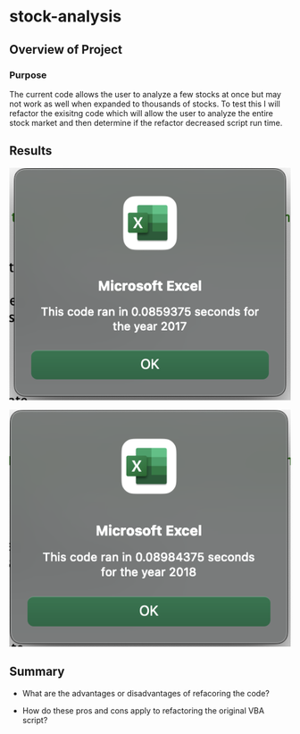 # stock-analysis

## Overview of Project

### Purpose
The current code allows the user to analyze a few stocks at once but may not work as well when expanded to thousands of stocks. To test this I will refactor the exisitng code which will allow the user to analyze the entire stock market and then determine if the refactor decreased script run time.

## Results
![VBA_Challenge_2017.png](/resources/VBA_Challenge_2017.png)

![VBA_Challenge_2018.png](/resources/VBA_Challenge_2018.png)

## Summary

- What are the advantages or disadvantages of refacoring the code?


- How do these pros and cons apply to refactoring the original VBA script?
